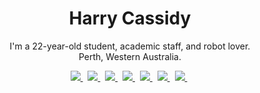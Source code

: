 <h1 align='center'> Harry Cassidy </h1>

<p align='center'>
  I'm a 22-year-old student, academic staff, and robot lover. <br>
  Perth, Western Australia. <br>
</p>


<p align='center'>
  <a href="#">
    <img src="https://img.shields.io/badge/c++-0180cd.svg?&style=for-the-badge&logo=cplusplus&logoColor=ffffff" />
  </a>&nbsp;
  <a href="#">
    <img src="https://img.shields.io/badge/csharp-239120.svg?&style=for-the-badge&logo=csharp&logoColor=ffffff" />
  </a>&nbsp;
  <a href="#">
    <img src="https://img.shields.io/badge/html5%20-%23e34f26.svg?&style=for-the-badge&logo=html5&logoColor=white" />
  </a>&nbsp;
  <a href="#">
    <img src="https://img.shields.io/badge/After Effects-00005b.svg?&style=for-the-badge&logo=AdobeAfterEffects&logoColor=9999FF" />
  </a>&nbsp;
  <a href="#">
    <img src="https://img.shields.io/badge/Premiere Pro-00005b.svg?&style=for-the-badge&logo=AdobePremierePro&logoColor=9999ff" />
  </a>&nbsp;
  <a href="#">
    <img src="https://img.shields.io/badge/Photoshop-001e36.svg?&style=for-the-badge&logo=AdobePhotoshop&logoColor=31a8ff" />
  </a>&nbsp;
  <a href="#">
    <img src="https://img.shields.io/badge/Illustrator-330000.svg?&style=for-the-badge&logo=AdobeIllustrator&logoColor=ff9a00" />
  </a>&nbsp;
</p>
